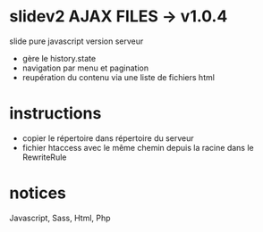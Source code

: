 #  slidev2 AJAX FILES -> v1.0.4
slide pure javascript version serveur
- gère le history.state
- navigation par menu et pagination
- reupération du contenu via une liste de fichiers html

# instructions
- copier le répertoire dans répertoire du serveur
- fichier htaccess avec le même chemin depuis la racine dans le RewriteRule

# notices 
Javascript, Sass, Html, Php
